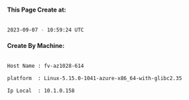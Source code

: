 
   
#### This Page Create at:

```bash

2023-09-07 - 10:59:24 UTC

```

#### Create By Machine:

```bash

Host Name : fv-az1028-614

platform  : Linux-5.15.0-1041-azure-x86_64-with-glibc2.35

Ip Local  : 10.1.0.158

```

